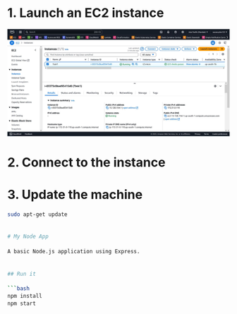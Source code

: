 # 1. Launch an EC2 instance
![image alt](https://github.com/souravhajra123/ElevateLabTask1/blob/d75b0372adce714df3802ec707297be990bcdd50/images/1.JPG)

# 2. Connect to the instance

# 3. Update the machine
```bash
sudo apt-get update


# My Node App

A basic Node.js application using Express.


## Run it

```bash
npm install
npm start



